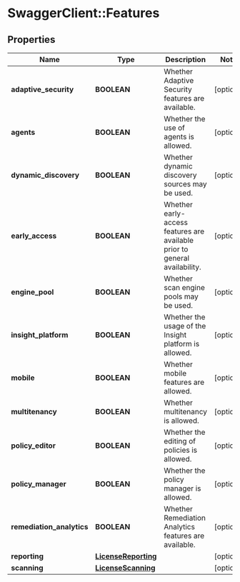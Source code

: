 # SwaggerClient::Features

## Properties
Name | Type | Description | Notes
------------ | ------------- | ------------- | -------------
**adaptive_security** | **BOOLEAN** | Whether Adaptive Security features are available. | [optional] 
**agents** | **BOOLEAN** | Whether the use of agents is allowed. | [optional] 
**dynamic_discovery** | **BOOLEAN** | Whether dynamic discovery sources may be used. | [optional] 
**early_access** | **BOOLEAN** | Whether early-access features are available prior to general availability. | [optional] 
**engine_pool** | **BOOLEAN** | Whether scan engine pools may be used. | [optional] 
**insight_platform** | **BOOLEAN** | Whether the usage of the Insight platform is allowed. | [optional] 
**mobile** | **BOOLEAN** | Whether mobile features are allowed. | [optional] 
**multitenancy** | **BOOLEAN** | Whether multitenancy is allowed. | [optional] 
**policy_editor** | **BOOLEAN** | Whether the editing of policies is allowed. | [optional] 
**policy_manager** | **BOOLEAN** | Whether the policy manager is allowed. | [optional] 
**remediation_analytics** | **BOOLEAN** | Whether Remediation Analytics features are available. | [optional] 
**reporting** | [**LicenseReporting**](LicenseReporting.md) |  | [optional] 
**scanning** | [**LicenseScanning**](LicenseScanning.md) |  | [optional] 

